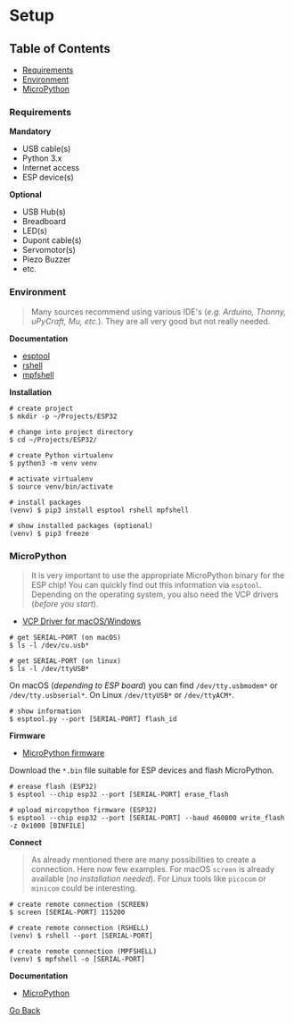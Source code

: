 # Setup

## Table of Contents

- [Requirements](#Requirements)
- [Environment](#Environment)
- [MicroPython](#MicroPython)

### Requirements

**Mandatory**

- USB cable(s)
- Python 3.x
- Internet access
- ESP device(s)

**Optional**

- USB Hub(s)
- Breadboard
- LED(s)
- Dupont cable(s)
- Servomotor(s)
- Piezo Buzzer
- etc.

### Environment

> Many sources recommend using various IDE's (_e.g. Arduino, Thonny, uPyCraft, Mu, etc._). They are all very good but not really needed.

**Documentation**

- [esptool](https://docs.espressif.com/projects/esptool/en/latest/esp32/)
- [rshell](https://github.com/dhylands/rshell)
- [mpfshell](https://github.com/wendlers/mpfshell)

**Installation**

```shell
# create project
$ mkdir -p ~/Projects/ESP32

# change into project directory
$ cd ~/Projects/ESP32/

# create Python virtualenv
$ python3 -m venv venv

# activate virtualenv
$ source venv/bin/activate

# install packages
(venv) $ pip3 install esptool rshell mpfshell

# show installed packages (optional)
(venv) $ pip3 freeze
```

### MicroPython

> It is very important to use the appropriate MicroPython binary for the ESP chip! You can quickly find out this information via `esptool`. Depending on the operating system, you also need the VCP drivers (_before you start_).

- [VCP Driver for macOS/Windows](https://www.silabs.com/developers/usb-to-uart-bridge-vcp-drivers?tab=downloads)

```shell
# get SERIAL-PORT (on macOS)
$ ls -l /dev/cu.usb*

# get SERIAL-PORT (on linux)
$ ls -l /dev/ttyUSB*
```

On macOS (_depending to ESP board_) you can find `/dev/tty.usbmodem*` or `/dev/tty.usbserial*`. On Linux `/dev/ttyUSB*` or `/dev/ttyACM*`.

```shell
# show information
$ esptool.py --port [SERIAL-PORT] flash_id
```

**Firmware**

- [MicroPython firmware](https://micropython.org/download/)

Download the `*.bin` file suitable for ESP devices and flash MicroPython.

```shell
# erease flash (ESP32)
$ esptool --chip esp32 --port [SERIAL-PORT] erase_flash

# upload mircopython firmware (ESP32)
$ esptool --chip esp32 --port [SERIAL-PORT] --baud 460800 write_flash -z 0x1000 [BINFILE]
```

**Connect**

> As already mentioned there are many possibilities to create a connection. Here now few examples. For macOS `screen` is already available (_no installation needed_). For Linux tools like `picocom` or `minicom` could be interesting.

```shell
# create remote connection (SCREEN)
$ screen [SERIAL-PORT] 115200

# create remote connection (RSHELL)
(venv) $ rshell --port [SERIAL-PORT]

# create remote connection (MPFSHELL)
(venv) $ mpfshell -o [SERIAL-PORT]
```

**Documentation**

- [MicroPython](https://docs.micropython.org/en/latest/)

[Go Back](https://github.com/Lupin3000/ESP)

